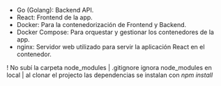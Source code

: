 - Go (Golang): Backend API.
- React: Frontend de la app.
- Docker: Para la contenedorización de Frontend y Backend.
- Docker Compose: Para orquestar y gestionar los contenedores de la app.
- nginx: Servidor web utilizado para servir la aplicación React en el contenedor.

! No subí la carpeta node_modules | .gitignore ignora node_modules en local | al clonar el projecto las dependencias se instalan con _npm install_

